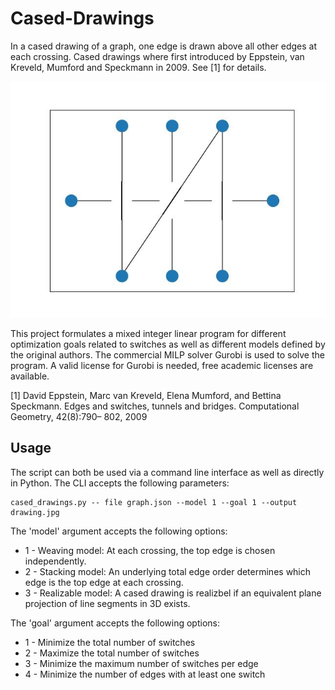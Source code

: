 # Cased-Drawings

In a cased drawing of a graph, one edge is drawn above all other edges at each crossing. Cased drawings where first
introduced by Eppstein, van Kreveld, Mumford and Speckmann in 2009. See [1] for details. 


![Example of a cased drawing](cased_drawing.jpg)

This project formulates a mixed integer linear program for different optimization goals related to switches as well
as different models defined by the original authors. The commercial MILP solver Gurobi is used to solve the program.
A valid license for Gurobi is needed, free academic licenses are available.

[1] David Eppstein, Marc van Kreveld, Elena Mumford, and Bettina Speckmann.
Edges and switches, tunnels and bridges. Computational Geometry, 42(8):790–
802, 2009


## Usage

The script can both be used via a command line interface as well as directly in Python. The CLI accepts the following
parameters:

    cased_drawings.py -- file graph.json --model 1 --goal 1 --output drawing.jpg

The 'model' argument accepts the following options:

- 1 - Weaving model: At each crossing, the top edge is chosen independently.
- 2 - Stacking model: An underlying total edge order determines which edge is the top edge at each crossing.
- 3 - Realizable model: A cased drawing is realizbel if an equivalent plane projection of line segments in 3D exists.

The 'goal' argument accepts the following options:

- 1 - Minimize the total number of switches
- 2 - Maximize the total number of switches
- 3 - Minimize the maximum number of switches per edge
- 4 - Minimize the number of edges with at least one switch

